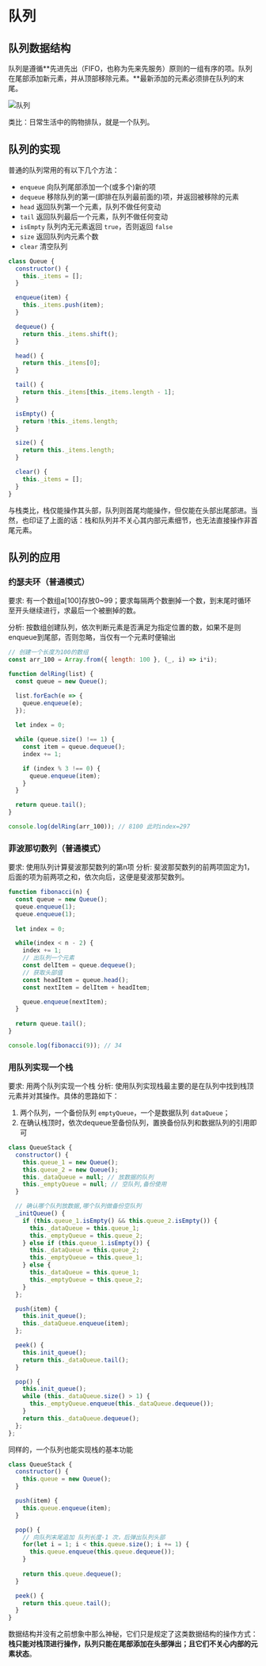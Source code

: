 队列
===

## 队列数据结构

队列是遵循**先进先出（FIFO，也称为先来先服务）原则的一组有序的项。队列在尾部添加新元素，并从顶部移除元素。**最新添加的元素必须排在队列的末尾。

![队列](./images/02.queue.png)

类比：日常生活中的购物排队，就是一个队列。

## 队列的实现

普通的队列常用的有以下几个方法：

- `enqueue` 向队列尾部添加一个(或多个)新的项
- `dequeue` 移除队列的第一(即排在队列最前面的)项，并返回被移除的元素
- `head` 返回队列第一个元素，队列不做任何变动
- `tail` 返回队列最后一个元素，队列不做任何变动
- `isEmpty` 队列内无元素返回 `true`，否则返回 `false`
- `size` 返回队列内元素个数
- `clear` 清空队列

```js
class Queue {
  constructor() {
    this._items = [];
  }

  enqueue(item) {
    this._items.push(item);
  }

  dequeue() {
    return this._items.shift();
  }

  head() {
    return this._items[0];
  }

  tail() {
    return this._items[this._items.length - 1];
  }

  isEmpty() {
    return !this._items.length;
  }

  size() {
    return this._items.length;
  }

  clear() {
    this._items = [];
  }
}
```

与栈类比，栈仅能操作其头部，队列则首尾均能操作，但仅能在头部出尾部进。当然，也印证了上面的话：栈和队列并不关心其内部元素细节，也无法直接操作非首尾元素。

## 队列的应用

### 约瑟夫环（普通模式）

要求: 有一个数组a[100]存放0~99；要求每隔两个数删掉一个数，到末尾时循环至开头继续进行，求最后一个被删掉的数。

分析: 按数组创建队列，依次判断元素是否满足为指定位置的数，如果不是则enqueue到尾部，否则忽略，当仅有一个元素时便输出

```js
// 创建一个长度为100的数组
const arr_100 = Array.from({ length: 100 }, (_, i) => i*i);

function delRing(list) {
  const queue = new Queue();

  list.forEach(e => { 
    queue.enqueue(e); 
  });
  
  let index = 0;

  while (queue.size() !== 1) {
    const item = queue.dequeue();
    index += 1;

    if (index % 3 !== 0) {
      queue.enqueue(item);
    }
  }

  return queue.tail();
}

console.log(delRing(arr_100)); // 8100 此时index=297
```

### 菲波那切数列（普通模式）

要求: 使用队列计算斐波那契数列的第n项
分析: 斐波那契数列的前两项固定为1，后面的项为前两项之和，依次向后，这便是斐波那契数列。

```js
function fibonacci(n) {
  const queue = new Queue();
  queue.enqueue(1);
  queue.enqueue(1);
  
  let index = 0;

  while(index < n - 2) {
    index += 1;
    // 出队列一个元素
    const delItem = queue.dequeue();
    // 获取头部值
    const headItem = queue.head();
    const nextItem = delItem + headItem;

    queue.enqueue(nextItem);
  }
  
  return queue.tail();
}

console.log(fibonacci(9)); // 34
```

### 用队列实现一个栈

要求: 用两个队列实现一个栈
分析: 使用队列实现栈最主要的是在队列中找到栈顶元素并对其操作。具体的思路如下：

1. 两个队列，一个备份队列 `emptyQueue`，一个是数据队列 `dataQueue`；
2. 在确认栈顶时，依次dequeue至备份队列，置换备份队列和数据队列的引用即可

```js
class QueueStack {
  constructor() {
    this.queue_1 = new Queue();
    this.queue_2 = new Queue();
    this._dataQueue = null; // 放数据的队列
    this._emptyQueue = null; // 空队列,备份使用
  }

  // 确认哪个队列放数据,哪个队列做备份空队列
  _initQueue() {
    if (this.queue_1.isEmpty() && this.queue_2.isEmpty()) {
      this._dataQueue = this.queue_1;
      this._emptyQueue = this.queue_2;
    } else if (this.queue_1.isEmpty()) {
      this._dataQueue = this.queue_2;
      this._emptyQueue = this.queue_1;
    } else {
      this._dataQueue = this.queue_1;
      this._emptyQueue = this.queue_2;
    }
  };

  push(item) {
    this.init_queue();
    this._dataQueue.enqueue(item);
  };

  peek() {
    this.init_queue();
    return this._dataQueue.tail();
  }

  pop() {
    this.init_queue();
    while (this._dataQueue.size() > 1) {
      this._emptyQueue.enqueue(this._dataQueue.dequeue());
    }
    return this._dataQueue.dequeue();
  };
};
```

同样的，一个队列也能实现栈的基本功能

```js
class QueueStack {
  constructor() {
    this.queue = new Queue();
  }

  push(item) {
    this.queue.enqueue(item);
  }

  pop() {
    // 向队列末尾追加 队列长度-1 次，后弹出队列头部
    for(let i = 1; i < this.queue.size(); i += 1) {
      this.queue.enqueue(this.queue.dequeue());
    }
    
    return this.queue.dequeue();
  }

  peek() {
    return this.queue.tail();
  }
}
```

数据结构并没有之前想象中那么神秘，它们只是规定了这类数据结构的操作方式：**栈只能对栈顶进行操作，队列只能在尾部添加在头部弹出；且它们不关心内部的元素状态**。
